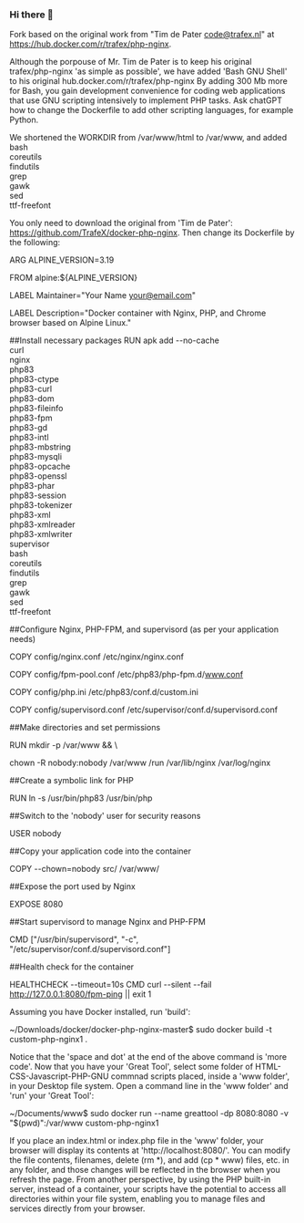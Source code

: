 ### Hi there 👋

Fork based on the original work from "Tim de Pater <code@trafex.nl>" at https://hub.docker.com/r/trafex/php-nginx.

Although the porpouse of Mr. Tim de Pater is to keep his original trafex/php-nginx 'as simple as possible', we have added 'Bash GNU Shell' to his 
original hub.docker.com/r/trafex/php-nginx By adding 300 Mb more for Bash, you gain development convenience for coding web applications that use GNU scripting intensively to implement PHP tasks. Ask chatGPT how to change the Dockerfile to add other scripting languages, for example Python.

We shortened the WORKDIR from /var/www/html to /var/www, and added 
    bash \
    coreutils \
    findutils \
    grep \
    gawk \
    sed \
    ttf-freefont
    
You only need to download the original from 'Tim de Pater': https://github.com/TrafeX/docker-php-nginx. Then change its Dockerfile by the following: 

ARG ALPINE_VERSION=3.19

FROM alpine:${ALPINE_VERSION}

LABEL Maintainer="Your Name <your@email.com>"

LABEL Description="Docker container with Nginx, PHP, and Chrome browser based on Alpine Linux."

##Install necessary packages
RUN apk add --no-cache \
    curl \
    nginx \
    php83 \
    php83-ctype \
    php83-curl \
    php83-dom \
    php83-fileinfo \
    php83-fpm \
    php83-gd \
    php83-intl \
    php83-mbstring \
    php83-mysqli \
    php83-opcache \
    php83-openssl \
    php83-phar \
    php83-session \
    php83-tokenizer \
    php83-xml \
    php83-xmlreader \
    php83-xmlwriter \
    supervisor \
    bash \
    coreutils \
    findutils \
    grep \
    gawk \
    sed \
    ttf-freefont

##Configure Nginx, PHP-FPM, and supervisord (as per your application needs)

COPY config/nginx.conf /etc/nginx/nginx.conf

COPY config/fpm-pool.conf /etc/php83/php-fpm.d/www.conf

COPY config/php.ini /etc/php83/conf.d/custom.ini

COPY config/supervisord.conf /etc/supervisor/conf.d/supervisord.conf

##Make directories and set permissions

RUN mkdir -p /var/www && \

chown -R nobody:nobody /var/www /run /var/lib/nginx /var/log/nginx

##Create a symbolic link for PHP

RUN ln -s /usr/bin/php83 /usr/bin/php

##Switch to the 'nobody' user for security reasons

USER nobody

##Copy your application code into the container

COPY --chown=nobody src/ /var/www/

##Expose the port used by Nginx

EXPOSE 8080

##Start supervisord to manage Nginx and PHP-FPM

CMD ["/usr/bin/supervisord", "-c", "/etc/supervisor/conf.d/supervisord.conf"]

##Health check for the container

HEALTHCHECK --timeout=10s CMD curl --silent --fail http://127.0.0.1:8080/fpm-ping || exit 1



Assuming you have Docker installed, run 'build': 

~/Downloads/docker/docker-php-nginx-master$ sudo docker build -t custom-php-nginx1 . 

Notice that the 'space and dot' at the end of the above command is 'more code'. Now that you have your 'Great Tool', select some folder of HTML-CSS-Javascript-PHP-GNU commnad scripts placed, inside a 'www folder', in your Desktop file system. Open a command line in the 'www folder' and 'run' your 'Great Tool': 

~/Documents/www$ sudo docker run --name greattool -dp 8080:8080 -v "$(pwd)":/var/www custom-php-nginx1

If you place an index.html or index.php file in the 'www' folder, your browser will display its contents at 'http://localhost:8080/'. You can modify the file contents, filenames, delete (rm *), and add (cp * www) files, etc. in any folder, and those changes will be reflected in the browser when you refresh the page. From another perspective, by using the PHP built-in server, instead of a container, your scripts have the potential to access all directories within your file system, enabling you to manage files and services directly from your browser.



